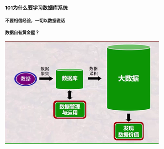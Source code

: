 ### 101为什么要学习数据库系统

#### 不要相信经验，一切以数据说话

#### 数据自有黄金屋？

![image-20201208163536267](101为什么要学习数据库系统.assets/image-20201208163536267.png)


